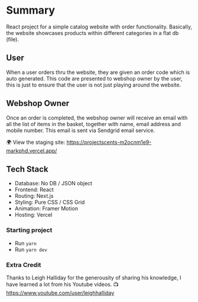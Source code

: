 # Summary

React project for a simple catalog website with order functionality. Basically, the website showcases products within different categories in a flat db (file).

## User

When a user orders thru the website, they are given an order code which is auto generated. This code are presented to webshop owner by the user, this is just to ensure that the user is not just playing around the website.

## Webshop Owner

Once an order is completed, the webshop owner will receive an email with all the list of items in the basket, together with name, email address and mobile number. This email is sent via Sendgrid email service.

🌍 View the staging site: https://projectscents-m2ocnm1e9-markphd.vercel.app/

## Tech Stack

-   Database: No DB / JSON object
-   Frontend: React
-   Routing: Next.js
-   Styling: Pure CSS / CSS Grid
-   Animation: Framer Motion
-   Hosting: Vercel

### Starting project

-   Run `yarn`
-   Run `yarn dev`

### Extra Credit

Thanks to Leigh Halliday for the generousity of sharing his knowledge, I have learned a lot from his Youtube videos.
📺 https://www.youtube.com/user/leighhalliday
